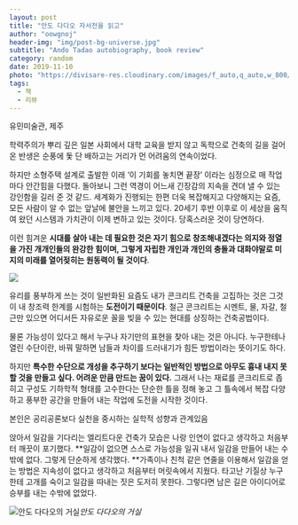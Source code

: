 ```yaml
---
layout: post
title: "안도 다다오 자서전을 읽고"
author: "oowgnoj"
header-img: "img/post-bg-universe.jpg"
subtitle: "Ando Tadao autobiography, book review"
category: random
date: 2019-11-10
photo: "https://divisare-res.cloudinary.com/images/f_auto,q_auto,w_800/v1522144231/nreymprzlq9gytvzzknw/tadao-ando-lorenzo-zandri-museum-langen-foundation.jpg"
tags:
  - 책
  - 리뷰
---
```



유민미술관, 제주

학력주의가 뿌리 깊은 일본 사회에서 대학 교육을 받지 않고 독학으로 건축의 길을 걸어온 반생은 순풍에 돛 단 배하고는 거리가 먼 어려움의 연속이었다.

하지만 소형주택 설계로 출발한 이래 ‘이 기회를 놓치면 끝장’ 이라는 심정으로 매 작업마다 안간힘을 다했다. 돌아보니 그런 역경이 어느새 긴장감의 지속을 견뎌 낼 수 있는 강인함을 길러 준 것 같드. 세계화가 진행되는 한편 더욱 복잡해지고 다양해지는 요즘, 모든 사람이 알 수 없는 앞날에 불안을 느끼고 있다. 20세기 후반 이후로 이 세상을 움직여 왔던 시스템과 가치관이 이제 변하고 있는 것이다. 당혹스러운 것이 당연하다.

이런 힘겨운 **시대를 살아 내는 데 필요한 것은 자기 힘으로 창조해내겠다는 의지와 정열을 가진 개개인들의 완강한 힘이며, 그렇게 자립한 개인과 개인의 충돌과 대화야말로 미지의 미래를 열어젖히는 원동력이 될 것이다**.

![](https://cdn-images-1.medium.com/max/2000/1*d3WUYkHoujfDdnHDfMwvdw.jpeg)

유리를 풍부하게 쓰는 것이 일반화된 요즘도 내가 콘크리트 건축을 고집하는 것은 그것이 내 창조력 한계를 시험하는 **도전이기 때문이다**. 철근 콘크리트는 시멘트, 물, 자갈, 철근만 있으면 어디서든 자유로운 꼴을 빚을 수 있는 현대를 상징하는 건축공법이다.

물론 가능성이 있다고 해서 누구나 자기만의 표현을 찾아 내는 것은 아니다. 누구한테나 열린 수단이란, 바꿔 말하면 남들과 차이를 드러내기가 힘든 방법이라는 뜻이기도 하다.

하지만 **특수한 수단으로 개성을 추구하기 보다는 일반적인 방법으로 아무도 흉내 내지 못할 것을 만들고 싶다. 어려운 만큼 만드는 꿈이 있다.** 그래서 나는 재료를 콘크리트로 좁히고 구성도 기하학적 형태를 고수한다는 단순한 틀을 정해 놓고 그 틀속에서 복잡 다양하고 풍부한 공간을 만들어 내는 작업에 도전을 시작한 것이다.

본인은 공리공론보다 실천을 중시하는 실학적 성향과 관계있음

앉아서 일감을 기다리는 엘리트다운 건축가 모습은 나랑 인연이 없다고 생각하고 처음부터 깨끗이 포기했다. **일감이 없으면 스스로 가능성을 일궈 내서 일감을 만들어 내는 수밖에 없다. 그렇게 단순하게 생각했다. **가족이나 친척 같은 연줄을 이용해서 일감을 얻는 방법은 지속성이 없다고 생각하고 처음부터 머릿속에서 지웠다. 타고난 기질상 누구한테 고개를 숙이고 일감을 따내는 짓은 도저히 못한다. 그렇다면 남은 길은 아이디어로 승부를 내는 수밖에 없었다.

![안도 다다오의 거실](https://cdn-images-1.medium.com/max/2000/1*cUfj35wk6r3A1bmen8R_nw.jpeg)*안도 다다오의 거실*
